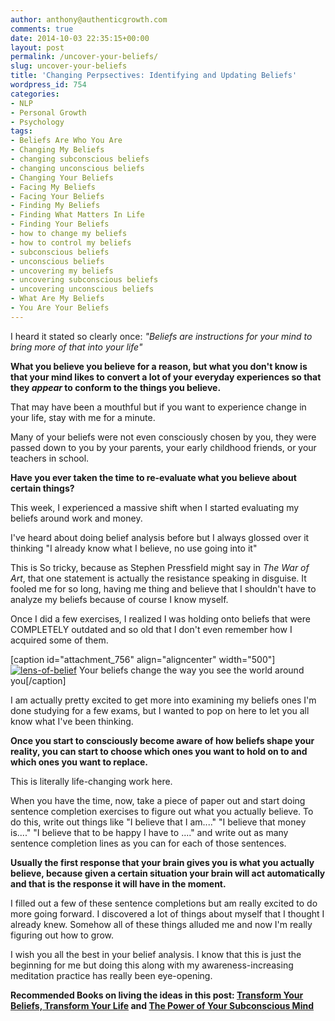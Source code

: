 ```yaml
---
author: anthony@authenticgrowth.com
comments: true
date: 2014-10-03 22:35:15+00:00
layout: post
permalink: /uncover-your-beliefs/
slug: uncover-your-beliefs
title: 'Changing Perpsectives: Identifying and Updating Beliefs'
wordpress_id: 754
categories:
- NLP
- Personal Growth
- Psychology
tags:
- Beliefs Are Who You Are
- Changing My Beliefs
- changing subconscious beliefs
- changing unconscious beliefs
- Changing Your Beliefs
- Facing My Beliefs
- Facing Your Beliefs
- Finding My Beliefs
- Finding What Matters In Life
- Finding Your Beliefs
- how to change my beliefs
- how to control my beliefs
- subconscious beliefs
- unconscious beliefs
- uncovering my beliefs
- uncovering subconscious beliefs
- uncovering unconscious beliefs
- What Are My Beliefs
- You Are Your Beliefs
---
```


I heard it stated so clearly once: _"Beliefs are instructions for your mind to bring more of that into your life"_

**What you believe you believe for a reason, but what you don't know is that your mind likes to convert a lot of your everyday experiences so that they _appear_ to conform to the things you believe.**

That may have been a mouthful but if you want to experience change in your life, stay with me for a minute.

Many of your beliefs were not even consciously chosen by you, they were passed down to you by your parents, your early childhood friends, or your teachers in school.

**Have you ever taken the time to re-evaluate what you believe about certain things?**

This week, I experienced a massive shift when I started evaluating my beliefs around work and money.

I've heard about doing belief analysis before but I always glossed over it thinking "I already know what I believe, no use going into it"

This is So tricky, because as Stephen Pressfield might say in _The War of Art_, that one statement is actually the resistance speaking in disguise. It fooled me for so long, having me thing and believe that I shouldn't have to analyze my beliefs because of course I know myself.

Once I did a few exercises, I realized I was holding onto beliefs that were COMPLETELY outdated and so old that I don't even remember how I acquired some of them.

[caption id="attachment_756" align="aligncenter" width="500"][![lens-of-belief](http://www.authenticgrowth.com/wp-content/uploads/2014/10/lens-of-belief.jpg)](http://www.authenticgrowth.com/wp-content/uploads/2014/10/lens-of-belief.jpg) Your beliefs change the way you see the world around you[/caption]

I am actually pretty excited to get more into examining my beliefs ones I'm done studying for a few exams, but I wanted to pop on here to let you all know what I've been thinking.

**Once you start to consciously become aware of how beliefs shape your reality, you can start to choose which ones you want to hold on to and which ones you want to replace.**

This is literally life-changing work here.

When you have the time, now, take a piece of paper out and start doing sentence completion exercises to figure out what you actually believe. To do this, write out things like "I believe that I am...." "I believe that money is...." "I believe that to be happy I have to ...." and write out as many sentence completion lines as you can for each of those sentences.

**Usually the first response that your brain gives you is what you actually believe, because given a certain situation your brain will act automatically and that is the response it will have in the moment.**

I filled out a few of these sentence completions but am really excited to do more going forward. I discovered a lot of things about myself that I thought I already knew. Somehow all of these things alluded me and now I'm really figuring out how to grow.

I wish you all the best in your belief analysis. I know that this is just the beginning for me but doing this along with my awareness-increasing meditation practice has really been eye-opening.

**Recommended Books on living the ideas in this post: [Transform Your Beliefs, Transform Your Life](http://www.amazon.com/gp/product/1781803765/ref=as_li_qf_sp_asin_il_tl?ie=UTF8&camp=1789&creative=9325&creativeASIN=1781803765&linkCode=as2&tag=escapicom-20&linkId=U4YVPBKMOWPYIYNV) and [The Power of Your Subconscious Mind](http://www.amazon.com/gp/product/160459201X/ref=as_li_qf_sp_asin_il_tl?ie=UTF8&camp=1789&creative=9325&creativeASIN=160459201X&linkCode=as2&tag=escapicom-20&linkId=2E2NDL65ZEXACWXC)**
